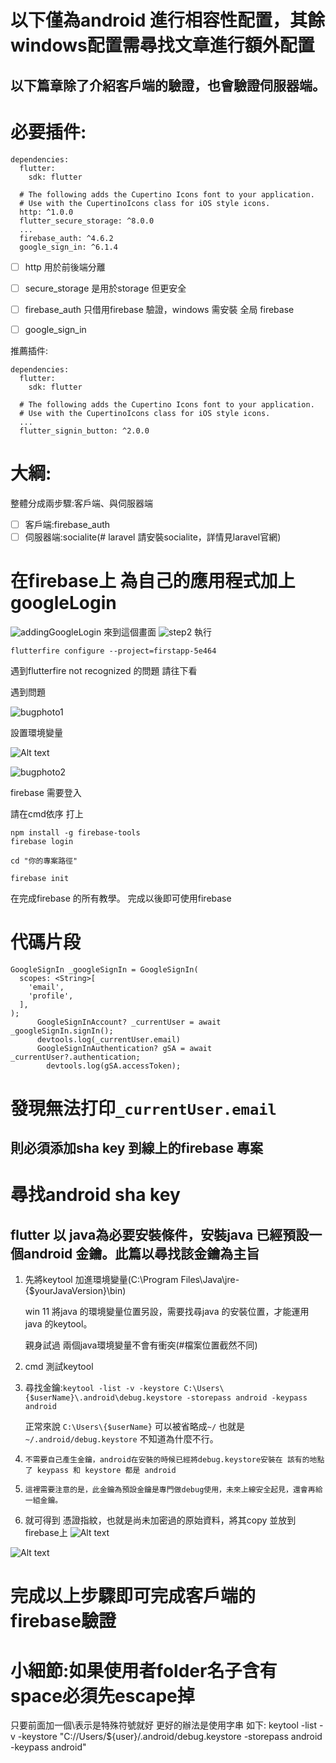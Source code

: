 
# 以下僅為android 進行相容性配置，其餘windows配置需尋找文章進行額外配置

## 以下篇章除了介紹客戶端的驗證，也會驗證伺服器端。
# 必要插件:
```
dependencies:
  flutter:
    sdk: flutter
    
  # The following adds the Cupertino Icons font to your application.
  # Use with the CupertinoIcons class for iOS style icons.
  http: ^1.0.0
  flutter_secure_storage: ^8.0.0
  ...
  firebase_auth: ^4.6.2
  google_sign_in: ^6.1.4

```
- [ ] http 用於前後端分離
- [ ] secure_storage 是用於storage 但更安全
- [ ] firebase_auth 只借用firebase 驗證，windows 需安裝 全局 firebase
- [ ] google_sign_in


推薦插件:
```
dependencies:
  flutter:
    sdk: flutter
    
  # The following adds the Cupertino Icons font to your application.
  # Use with the CupertinoIcons class for iOS style icons.
  ...
  flutter_signin_button: ^2.0.0
```
# 大綱:
整體分成兩步驟:客戶端、與伺服器端
- [ ] 客戶端:firebase_auth
- [ ] 伺服器端:socialite(# laravel 請安裝socialite，詳情見laravel官網)

# 在firebase上 為自己的應用程式加上 googleLogin
![addingGoogleLogin](photo/addingGoogleLogin.png)
來到這個畫面
![step2](photo/step2.png)
執行
```
flutterfire configure --project=firstapp-5e464
```
遇到flutterfire not recognized 的問題 請往下看

遇到問題

![bugphoto1](bugphoto/first1.png)

設置環境變量

![Alt text](image-1.png)

![bugphoto2](bugphoto/second2.png)

firebase 需要登入

請在cmd依序 打上
```
npm install -g firebase-tools
firebase login
```
```
cd "你的專案路徑"
```
```
firebase init
```
在完成firebase 的所有教學。
完成以後即可使用firebase

# 代碼片段
```
GoogleSignIn _googleSignIn = GoogleSignIn(
  scopes: <String>[
    'email',
    'profile',
  ],
);
      GoogleSignInAccount? _currentUser = await _googleSignIn.signIn();
      devtools.log(_currentUser.email)
      GoogleSignInAuthentication? gSA = await _currentUser?.authentication;
        devtools.log(gSA.accessToken);

```
# 發現無法打印```_currentUser.email```
## 則必須添加sha key 到線上的firebase 專案
# 尋找android sha key
## flutter 以 java為必要安裝條件，安裝java 已經預設一個android 金鑰。此篇以尋找該金鑰為主旨



1. 先將keytool 加進環境變量(C:\Program Files\Java\jre-{$yourJavaVersion}\bin)
   
      win 11 將java 的環境變量位置另設，需要找尋java 的安裝位置，才能運用java 的keytool。

      親身試過 兩個java環境變量不會有衝突(#檔案位置截然不同)

2. cmd 測試keytool

3. 尋找金鑰:```keytool -list -v -keystore C:\Users\{$userName}\.android\debug.keystore -storepass android -keypass android```

      正常來說 ```C:\Users\{$userName}``` 可以被省略成```~/``` 也就是 ```~/.android/debug.keystore``` 不知道為什麼不行。

4. ``不需要自己產生金鑰，android在安裝的時候已經將debug.keystore安裝在 該有的地點了 keypass 和 keystore 都是 android``

5. ``這裡需要注意的是，此金鑰為預設金鑰是專門做debug使用，未來上線安全起見，還會再給一組金鑰。``

6. 就可得到 憑證指紋，也就是尚未加密過的原始資料，將其copy 並放到 firebase上
![Alt text](image.png)

![Alt text](image-2.png)
# 完成以上步驟即可完成客戶端的firebase驗證

# 小細節:如果使用者folder名子含有space必須先escape掉
只要前面加一個\表示是特殊符號就好
更好的辦法是使用字串
如下:
keytool -list -v -keystore "C://Users/${user}/.android/debug.keystore -storepass android -keypass android"